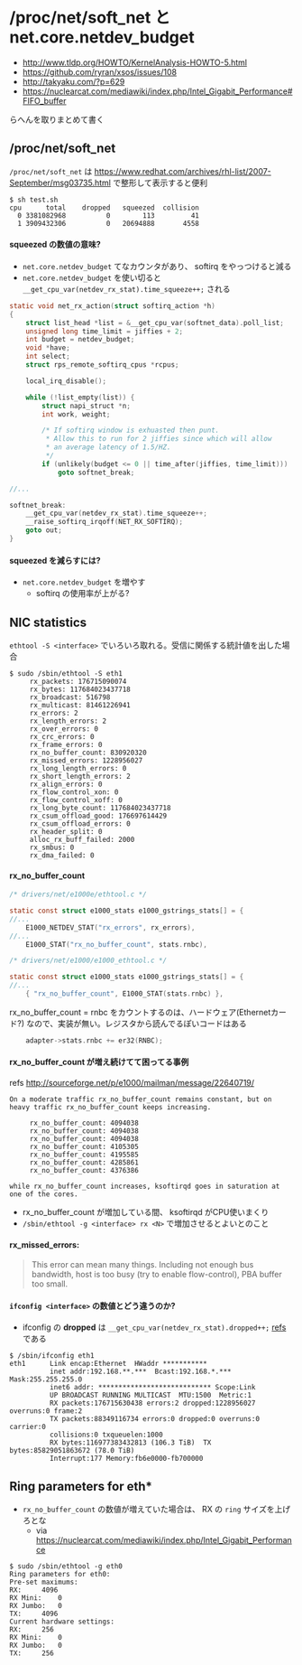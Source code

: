 # /proc/net/soft_net と net.core.netdev_budget

 * http://www.tldp.org/HOWTO/KernelAnalysis-HOWTO-5.html
 * https://github.com/ryran/xsos/issues/108
 * http://takyaku.com/?p=629
 * https://nuclearcat.com/mediawiki/index.php/Intel_Gigabit_Performance#FIFO_buffer

らへんを取りまとめて書く 

## /proc/net/soft_net

`/proc/net/soft_net` は https://www.redhat.com/archives/rhl-list/2007-September/msg03735.html で整形して表示すると便利

```
$ sh test.sh         
cpu      total    dropped   squeezed  collision
  0 3381082968          0        113         41
  1 3909432306          0   20694888       4558
```

#### squeezed の数値の意味?

 * `net.core.netdev_budget` てなカウンタがあり、 softirq をやっつけると減る
 * `net.core.netdev_budget` を使い切ると `__get_cpu_var(netdev_rx_stat).time_squeeze++;` される

```c
static void net_rx_action(struct softirq_action *h)
{
	struct list_head *list = &__get_cpu_var(softnet_data).poll_list;
	unsigned long time_limit = jiffies + 2;
	int budget = netdev_budget;
	void *have;
	int select;
	struct rps_remote_softirq_cpus *rcpus;

	local_irq_disable();

	while (!list_empty(list)) {
		struct napi_struct *n;
		int work, weight;

		/* If softirq window is exhuasted then punt.
		 * Allow this to run for 2 jiffies since which will allow
		 * an average latency of 1.5/HZ.
		 */
		if (unlikely(budget <= 0 || time_after(jiffies, time_limit)))
			goto softnet_break;

//...            

softnet_break:
	__get_cpu_var(netdev_rx_stat).time_squeeze++;
	__raise_softirq_irqoff(NET_RX_SOFTIRQ);
	goto out;
}
```

#### squeezed を減らすには?

 * `net.core.netdev_budget` を増やす
   * softirq の使用率が上がる?

## NIC statistics

`ethtool -S <interface>` でいろいろ取れる。受信に関係する統計値を出した場合

```   
$ sudo /sbin/ethtool -S eth1
     rx_packets: 176715090074
     rx_bytes: 117684023437718
     rx_broadcast: 516798
     rx_multicast: 81461226941
     rx_errors: 2
     rx_length_errors: 2
     rx_over_errors: 0
     rx_crc_errors: 0
     rx_frame_errors: 0
     rx_no_buffer_count: 830920320
     rx_missed_errors: 1228956027
     rx_long_length_errors: 0
     rx_short_length_errors: 2
     rx_align_errors: 0
     rx_flow_control_xon: 0
     rx_flow_control_xoff: 0
     rx_long_byte_count: 117684023437718
     rx_csum_offload_good: 176697614429
     rx_csum_offload_errors: 0
     rx_header_split: 0
     alloc_rx_buff_failed: 2000
     rx_smbus: 0
     rx_dma_failed: 0
```

#### rx_no_buffer_count

```c
/* drivers/net/e1000e/ethtool.c */

static const struct e1000_stats e1000_gstrings_stats[] = {
//...
	E1000_NETDEV_STAT("rx_errors", rx_errors),
//...
	E1000_STAT("rx_no_buffer_count", stats.rnbc),
```

```c
/* drivers/net/e1000/e1000_ethtool.c */

static const struct e1000_stats e1000_gstrings_stats[] = {
//...
	{ "rx_no_buffer_count", E1000_STAT(stats.rnbc) },
```

rx_no_buffer_count = rnbc をカウントするのは、ハードウェア(Ethernetカード?) なので、実装が無い。レジスタから読んでるぽいコードはある

```c
	adapter->stats.rnbc += er32(RNBC);
```

#### rx_no_buffer_count が増え続けてて困ってる事例

refs http://sourceforge.net/p/e1000/mailman/message/22640719/ 

```
On a moderate traffic rx_no_buffer_count remains constant, but on
heavy traffic rx_no_buffer_count keeps increasing.

     rx_no_buffer_count: 4094038
     rx_no_buffer_count: 4094038
     rx_no_buffer_count: 4094038
     rx_no_buffer_count: 4105305
     rx_no_buffer_count: 4195585
     rx_no_buffer_count: 4285861
     rx_no_buffer_count: 4376386

while rx_no_buffer_count increases, ksoftirqd goes in saturation at
one of the cores.
```

 * rx_no_buffer_count が増加している間、 ksoftirqd がCPU使いまくり
 * `/sbin/ethtool -g <interface> rx <N>` で増加させるとよいとのこと

#### rx_missed_errors:

> This error can mean many things. Including not enough bus bandwidth, host is too busy (try to enable flow-control), PBA buffer too small.

#### `ifconfig <interface>` の数値とどう違うのか?

 * ifconfig の **dropped** は `__get_cpu_var(netdev_rx_stat).dropped++;` [refs](https://github.com/hiboma/hiboma/blob/master/kernel/net/net-backlog.md) である

```
$ /sbin/ifconfig eth1
eth1      Link encap:Ethernet  HWaddr ***********
          inet addr:192.168.**.***  Bcast:192.168.*.***  Mask:255.255.255.0
          inet6 addr: **************************** Scope:Link
          UP BROADCAST RUNNING MULTICAST  MTU:1500  Metric:1
          RX packets:176715630438 errors:2 dropped:1228956027 overruns:0 frame:2
          TX packets:88349116734 errors:0 dropped:0 overruns:0 carrier:0
          collisions:0 txqueuelen:1000 
          RX bytes:116977383432813 (106.3 TiB)  TX bytes:85829051863672 (78.0 TiB)
          Interrupt:177 Memory:fb6e0000-fb700000 
```

## Ring parameters for eth*

 * `rx_no_buffer_count` の数値が増えていた場合は、 RX の `ring` サイズを上げろとな
   * via https://nuclearcat.com/mediawiki/index.php/Intel_Gigabit_Performance

```
$ sudo /sbin/ethtool -g eth0
Ring parameters for eth0:
Pre-set maximums:
RX:		4096
RX Mini:	0
RX Jumbo:	0
TX:		4096
Current hardware settings:
RX:		256
RX Mini:	0
RX Jumbo:	0
TX:		256
```   
